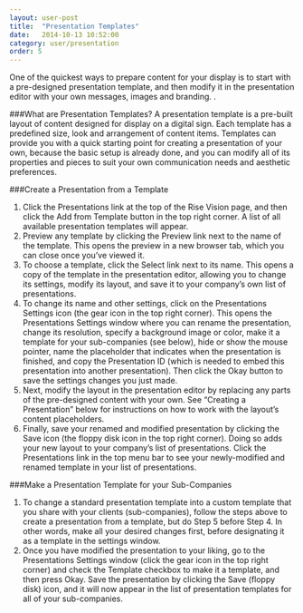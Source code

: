 ```yaml
---
layout: user-post
title:  "Presentation Templates"
date:   2014-10-13 10:52:00
category: user/presentation
order: 5
---
```



One of the quickest ways to prepare content for your display is to start with a pre-designed presentation template, and then modify it in the presentation editor with your own messages, images and branding. .
 
###What are Presentation Templates?
A presentation template is a pre-built layout of content designed for display on a digital sign.  Each template has a predefined size, look and arrangement of content items.  Templates can provide you with a quick starting point for creating a presentation of your own, because the basic setup is already done, and you can modify all of its properties and pieces to suit your own communication needs and aesthetic preferences. 

###Create a Presentation from a Template
1. Click the Presentations link at the top of the Rise Vision page, and then click the Add from Template button in the top right corner.  A list of all available presentation templates will appear.
2. Preview any template by clicking the Preview link next to the name of the template.  This opens the preview in a new browser tab, which you can close once you’ve viewed it.
3. To choose a template, click the Select link next to its name.  This opens a copy of the template in the presentation editor, allowing you to change its settings, modify its layout, and save it to your company’s own list of presentations.
4. To change its name and other settings, click on the Presentations Settings icon (the gear icon in the top right corner).  This opens the Presentations Settings window where you can rename the presentation, change its resolution, specify a background image or color, make it a template for your sub-companies (see below), hide or show the mouse pointer, name the placeholder that indicates when the presentation is finished, and copy the Presentation ID (which is needed to embed this presentation into another presentation).  Then click the Okay button to save the settings changes you just made.
5. Next, modify the layout in the presentation editor by replacing any parts of the pre-designed content with your own.  See “Creating a Presentation” below for instructions on how to work with the layout’s content placeholders.
6. Finally, save your renamed and modified presentation by clicking the Save icon (the floppy disk icon in the top right corner).  Doing so adds your new layout to your company’s list of presentations.  Click the Presentations link in the top menu bar to see your newly-modified and renamed template in your list of presentations.
 
###Make a Presentation Template for your Sub-Companies
1. To change a standard presentation template into a custom template that you share with your clients (sub-companies), follow the steps above to create a presentation from a template, but do Step 5 before Step 4.  In other words, make all your desired changes first, before designating it as a template in the settings window.  
2. Once you have modified the presentation to your liking, go to the Presentations Settings window (click the gear icon in the top right corner) and check the Template checkbox to make it a template, and then press Okay.  Save the presentation by clicking the Save (floppy disk) icon, and it will now appear in the list of presentation templates for all of your sub-companies.

